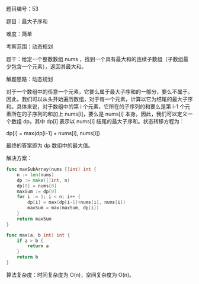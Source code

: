 题目编号：53

题目：最大子序和

难度：简单

考察范围：动态规划

题干：给定一个整数数组 nums ，找到一个具有最大和的连续子数组（子数组最少包含一个元素），返回其最大和。

解题思路：动态规划

对于一个数组中的任意一个元素，它要么属于最大子序和的一部分，要么不属于。因此，我们可以从头开始遍历数组，对于每一个元素，计算以它为结尾的最大子序和。具体来说，对于数组中的第 i 个元素，它所在的子序列的和要么是第 i-1 个元素所在的子序列的和加上 nums[i]，要么是 nums[i] 本身。因此，我们可以定义一个数组 dp，其中 dp[i] 表示以 nums[i] 结尾的最大子序和。状态转移方程为：

dp[i] = max(dp[i-1] + nums[i], nums[i])

最终的答案即为 dp 数组中的最大值。

解决方案：

```go
func maxSubArray(nums []int) int {
    n := len(nums)
    dp := make([]int, n)
    dp[0] = nums[0]
    maxSum := dp[0]
    for i := 1; i < n; i++ {
        dp[i] = max(dp[i-1]+nums[i], nums[i])
        maxSum = max(maxSum, dp[i])
    }
    return maxSum
}

func max(a, b int) int {
    if a > b {
        return a
    }
    return b
}
```

算法复杂度：时间复杂度为 O(n)，空间复杂度为 O(n)。